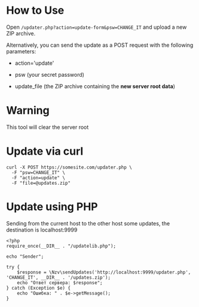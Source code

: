 # How to Use

   Open ```/updater.php?action=update-form&psw=CHANGE_IT``` and upload a new ZIP archive.

   Alternatively, you can send the update as a POST request with the following parameters:

   - action='update'

  - psw (your secret password)

  - update_file (the ZIP archive containing the **new server root data**)

# Warning

This tool will clear the server root

# Update via curl

```
curl -X POST https://somesite.com/updater.php \
  -F "psw=CHANGE_IT" \
  -F "action=update" \
  -F "file=@updates.zip"
```

# Update using PHP

Sending from the current host to the other host some updates, the destination is localhost:9999

```
<?php
require_once(__DIR__ . "/updatelib.php");

echo "Sender";

try {
    $response = \Nzv\sendUpdates('http://localhost:9999/updater.php', 'CHANGE_IT', __DIR__ . '/updates.zip');
    echo "Ответ сервера: $response";
} catch (Exception $e) {
    echo "Ошибка: " . $e->getMessage();
}
```
